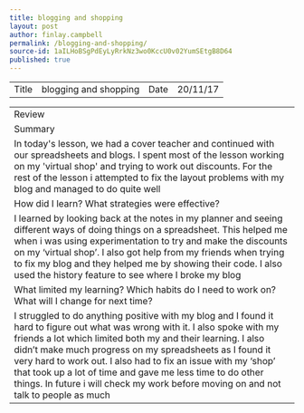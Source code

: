 ```yaml
---
title: blogging and shopping
layout: post
author: finlay.campbell
permalink: /blogging-and-shopping/
source-id: 1aILHoBSgPdEyLyRrkNz3wo0KccU0v02YumSEtgB8D64
published: true
---
```

<table>
  <tr>
    <td>Title</td>
    <td>blogging and shopping</td>
    <td>Date</td>
    <td>20/11/17</td>
  </tr>
</table>


<table>
  <tr>
    <td>Review</td>
  </tr>
  <tr>
    <td>Summary</td>
  </tr>
  <tr>
    <td>In today's lesson, we had a cover teacher and continued with our spreadsheets and blogs. I spent most of the lesson working on my 'virtual shop' and trying to work out discounts. For the rest of the lesson i attempted to fix the layout problems with my blog and managed to do quite well</td>
  </tr>
  <tr>
    <td>How did I learn? What strategies were effective? </td>
  </tr>
  <tr>
    <td>I learned by looking back at the notes in my planner and seeing different ways of doing things on a spreadsheet. This helped me when i was using experimentation to try and make the discounts on my ‘virtual shop’. I also got help from my friends when trying to fix my blog and they helped me by showing their code. I also used the history feature to see where I broke my blog</td>
  </tr>
  <tr>
    <td>What limited my learning? Which habits do I need to work on? What will I change for next time? </td>
  </tr>
  <tr>
    <td>I struggled to do anything positive with my blog and I found it hard to figure out what was wrong with it. I also spoke with my friends a lot which limited both my and their learning. I also didn’t make much progress on my spreadsheets as I found it very hard to work out. I also had to fix an issue with my ‘shop’ that took up a lot of time and gave me less time to do other things. In future i will check my work before moving on and not talk to people as much</td>
  </tr>
</table>


